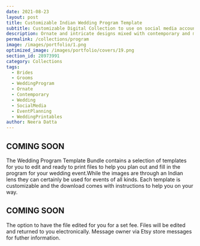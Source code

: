 ```yaml
---
date: 2021-08-23 
layout: post
title: Customizable Indian Wedding Program Template
subtitle: Customizable Digital Collection to use on social media accounts
description: Ornate and intricate designs mixed with contemporary and modern stationary options. Our customizable Digital Collection can be used accross all your socil medi accounts before, during and after your events.
permalink: /collections/program
image: /images/portfolio/1.png
optimized_image: /images/portfolio/covers/19.png
section_id: 28973991
category: Collections
tags:
  - Brides
  - Grooms
  - WeddingProgram
  - Ornate
  - Contemporary
  - Wedding
  - SocialMedia
  - EventPlanning
  - WeddingPrintables
author: Neera Datta
---
```


## COMING SOON

The Wedding Program Template Bundle contains a selection of templates for you to edit and ready to print files to help you plan out and fill in the program for your wedding event.While the images are through an Indian lens they can certainly be used for events of all kinds. Each template is customizable and the download comes with instructions to help you on your way. 

## COMING SOON

The option to have the file edited for you for a set fee. Files will be edited and returned to you electronically. Message owner via Etsy store messages for futher information. 














